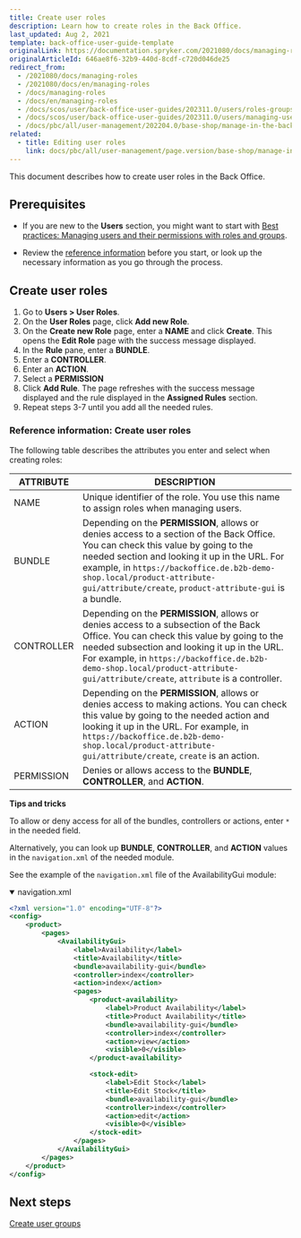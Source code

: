 ```yaml
---
title: Create user roles
description: Learn how to create roles in the Back Office.
last_updated: Aug 2, 2021
template: back-office-user-guide-template
originalLink: https://documentation.spryker.com/2021080/docs/managing-roles
originalArticleId: 646ae8f6-32b9-440d-8cdf-c720d046de25
redirect_from:
  - /2021080/docs/managing-roles
  - /2021080/docs/en/managing-roles
  - /docs/managing-roles
  - /docs/en/managing-roles
  - /docs/scos/user/back-office-user-guides/202311.0/users/roles-groups-and-users/managing-roles.html
  - /docs/scos/user/back-office-user-guides/202311.0/users/managing-user-roles/creating-user-roles.html
  - /docs/pbc/all/user-management/202204.0/base-shop/manage-in-the-back-office/manage-user-roles/create-user-roles.html
related:
  - title: Editing user roles
    link: docs/pbc/all/user-management/page.version/base-shop/manage-in-the-back-office/manage-user-roles/edit-user-roles.html
---
```


This document describes how to create user roles in the Back Office.

## Prerequisites

* If you are new to the **Users** section, you might want to start with [Best practices: Managing users and their permissions with roles and groups](/docs/pbc/all/user-management/{{page.version}}/base-shop/manage-in-the-back-office/best-practices-manage-users-and-their-permissions-with-roles-and-groups.html).

* Review the [reference information](#reference-information-create-user-roles) before you start, or look up the necessary information as you go through the process.

## Create user roles

1. Go to **Users&nbsp;<span aria-label="and then">></span> User Roles**.
2. On the **User Roles** page, click **Add new Role**.
3. On the **Create new Role** page, enter a **NAME** and click **Create**.
    This opens the **Edit Role** page with the success message displayed.
4. In the **Rule** pane, enter a **BUNDLE**.
5. Enter a **CONTROLLER**.
6. Enter an **ACTION**.
7. Select a **PERMISSION**
8. Click **Add Rule**.
      The page refreshes with the success message displayed and the rule displayed in the **Assigned Rules** section.
9. Repeat steps 3-7 until you add all the needed rules.


### Reference information: Create user roles

The following table describes the attributes you enter and select when creating roles:

| ATTRIBUTE | DESCRIPTION |
| --- | --- |
| NAME | Unique identifier of the role. You use this name to assign roles when managing users. |
| BUNDLE | Depending on the **PERMISSION**, allows or denies access to a section of the Back Office. You can check this value by going to the needed section and looking it up in the URL. For example, in `https://backoffice.de.b2b-demo-shop.local/product-attribute-gui/attribute/create`, `product-attribute-gui` is a bundle. |
| CONTROLLER | Depending on the **PERMISSION**, allows or denies access to a subsection of the Back Office. You can check this value by going to the needed subsection and looking it up in the URL. For example, in `https://backoffice.de.b2b-demo-shop.local/product-attribute-gui/attribute/create`, `attribute` is a controller. |
| ACTION | Depending on the **PERMISSION**, allows or denies access to making actions. You can check this value by going to the needed action and looking it up in the URL. For example, in `https://backoffice.de.b2b-demo-shop.local/product-attribute-gui/attribute/create`, `create` is an action.
| PERMISSION | Denies or allows access to the **BUNDLE**, **CONTROLLER**, and **ACTION**. |

**Tips and tricks**

To allow or deny access for all of the bundles, controllers or actions, enter `*` in the needed field.

Alternatively, you can look up **BUNDLE**, **CONTROLLER**, and **ACTION** values in the `navigation.xml` of the needed module.

See the example of the `navigation.xml` file of the AvailabilityGui module:

<details open>
<summary markdown='span'>navigation.xml</summary>

```xml
<?xml version="1.0" encoding="UTF-8"?>
<config>
    <product>
        <pages>
            <AvailabilityGui>
                <label>Availability</label>
                <title>Availability</title>
                <bundle>availability-gui</bundle>
                <controller>index</controller>
                <action>index</action>
                <pages>
                    <product-availability>
                        <label>Product Availability</label>
                        <title>Product Availability</title>
                        <bundle>availability-gui</bundle>
                        <controller>index</controller>
                        <action>view</action>
                        <visible>0</visible>
                    </product-availability>

                    <stock-edit>
                        <label>Edit Stock</label>
                        <title>Edit Stock</title>
                        <bundle>availability-gui</bundle>
                        <controller>index</controller>
                        <action>edit</action>
                        <visible>0</visible>
                    </stock-edit>
                </pages>
            </AvailabilityGui>
        </pages>
    </product>
</config>
```
</details>


## Next steps

[Create user groups](/docs/pbc/all/user-management/{{page.version}}/base-shop/manage-in-the-back-office/manage-user-groups/create-user-groups.html)
